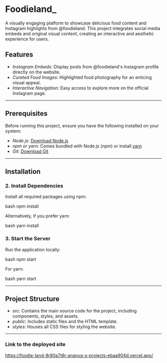 # Foodieland_

A visually engaging platform to showcase delicious food content and Instagram highlights from @foodieland. This project integrates social media embeds and original visual content, creating an interactive and aesthetic experience for users.

## Features

- *Instagram Embeds*: Display posts from @foodieland's Instagram profile directly on the website.
- *Curated Food Images*: Highlighted food photography for an enticing visual appeal.
- *Interactive Navigation*: Easy access to explore more on the official Instagram page.

---

## Prerequisites

Before running this project, ensure you have the following installed on your system:

- *Node.js*: [Download Node.js](https://nodejs.org/)
- *npm or yarn*: Comes bundled with Node.js (npm) or install [yarn](https://yarnpkg.com/)
- *Git*: [Download Git](https://git-scm.com/)

---

## Installation

### 2. Install Dependencies

Install all required packages using npm:

bash
npm install


Alternatively, if you prefer yarn:

bash
yarn install


### 3. Start the Server

Run the application locally:

bash
npm start


For yarn:

bash
yarn start


---

## Project Structure

- *src*: Contains the main source code for the project, including components, styles, and assets.
- *public*: Includes static files and the HTML template.
- *styles*: Houses all CSS files for styling the website.

---

### Link to the deployed site

https://foodie-land-8r80a7t8r-ananya-s-projects-ebaa904d.vercel.app/
